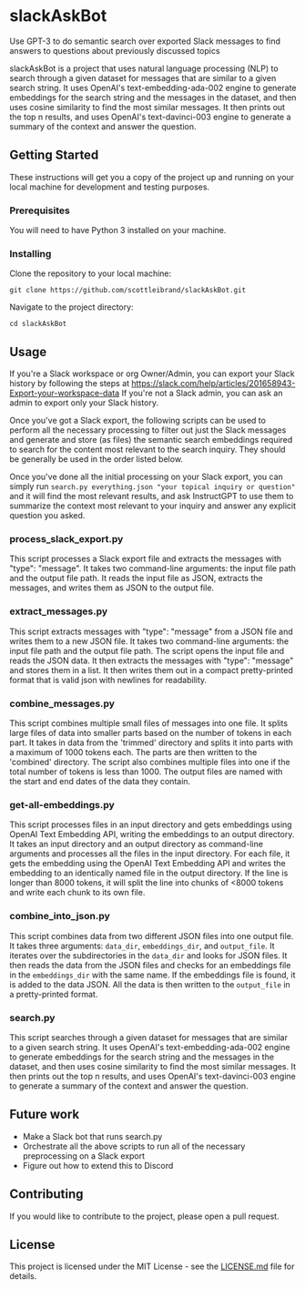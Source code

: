 # slackAskBot
Use GPT-3 to do semantic search over exported Slack messages to find answers to questions about previously discussed topics

slackAskBot is a project that uses natural language processing (NLP) to search through a given dataset for messages that are similar to a given search string. It uses OpenAI's text-embedding-ada-002 engine to generate embeddings for the search string and the messages in the dataset, and then uses cosine similarity to find the most similar messages. It then prints out the top n results, and uses OpenAI's text-davinci-003 engine to generate a summary of the context and answer the question.

## Getting Started

These instructions will get you a copy of the project up and running on your local machine for development and testing purposes.

### Prerequisites

You will need to have Python 3 installed on your machine.

### Installing

Clone the repository to your local machine:

```
git clone https://github.com/scottleibrand/slackAskBot.git
```

Navigate to the project directory:

```
cd slackAskBot
```

## Usage


If you're a Slack workspace or org Owner/Admin, you can export your Slack history by following the steps at https://slack.com/help/articles/201658943-Export-your-workspace-data
If you're not a Slack admin, you can ask an admin to export only your Slack history.

Once you've got a Slack export, the following scripts can be used to perform all the necessary processing to filter out just the Slack messages and generate and store (as files) the semantic search embeddings required to search for the content most relevant to the search inquiry. They should be generally be used in the order listed below.

Once you've done all the initial processing on your Slack export, you can simply run `search.py everything.json "your topical inquiry or question"` and it will find the most relevant results, and ask InstructGPT to use them to summarize the context most relevant to your inquiry and answer any explicit question you asked.

### process_slack_export.py

This script processes a Slack export file and extracts the messages with "type": "message". It takes two command-line arguments: the input file path and the output file path. It reads the input file as JSON, extracts the messages, and writes them as JSON to the output file.

### extract_messages.py

This script extracts messages with "type": "message" from a JSON file and writes them to a new JSON file. It takes two command-line arguments: the input file path and the output file path. The script opens the input file and reads the JSON data. It then extracts the messages with "type": "message" and stores them in a list. It then writes them out in a compact pretty-printed format that is valid json with newlines for readability.

### combine_messages.py

This script combines multiple small files of messages into one file. It splits large files of data into smaller parts based on the number of tokens in each part. It takes in data from the 'trimmed' directory and splits it into parts with a maximum of 1000 tokens each. The parts are then written to the 'combined' directory. The script also combines multiple files into one if the total number of tokens is less than 1000. The output files are named with the start and end dates of the data they contain.

### get-all-embeddings.py

This script processes files in an input directory and gets embeddings using OpenAI Text Embedding API, writing the embeddings to an output directory. It takes an input directory and an output directory as command-line arguments and processes all the files in the input directory. For each file, it gets the embedding using the OpenAI Text Embedding API and writes the embedding to an identically named file in the output directory. If the line is longer than 8000 tokens, it will split the line into chunks of <8000 tokens and write each chunk to its own file.

### combine_into_json.py

This script combines data from two different JSON files into one output file. It takes three arguments: `data_dir`, `embeddings_dir`, and `output_file`. It iterates over the subdirectories in the `data_dir` and looks for JSON files. It then reads the data from the JSON files and checks for an embeddings file in the `embeddings_dir` with the same name. If the embeddings file is found, it is added to the data JSON. All the data is then written to the `output_file` in a pretty-printed format.


### search.py

This script searches through a given dataset for messages that are similar to a given search string. It uses OpenAI's text-embedding-ada-002 engine to generate embeddings for the search string and the messages in the dataset, and then uses cosine similarity to find the most similar messages. It then prints out the top n results, and uses OpenAI's text-davinci-003 engine to generate a summary of the context and answer the question.

## Future work
 - Make a Slack bot that runs search.py
 - Orchestrate all the above scripts to run all of the necessary preprocessing on a Slack export
 - Figure out how to extend this to Discord

## Contributing

If you would like to contribute to the project, please open a pull request.

## License

This project is licensed under the MIT License - see the [LICENSE.md](LICENSE.md) file for details.
